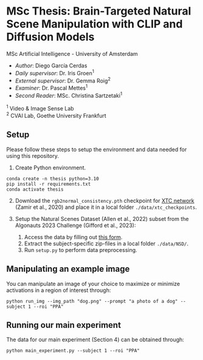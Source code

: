 # MSc Thesis: Brain-Targeted Natural Scene Manipulation with CLIP and Diffusion Models

MSc Artificial Intelligence - University of Amsterdam
- *Author*: Diego García Cerdas
- *Daily supervisor*: Dr. Iris Groen<sup>1</sup>
- *External supervisor*: Dr. Gemma Roig<sup>2</sup>
- *Examiner*: Dr. Pascal Mettes<sup>1</sup>
- *Second Reader*: MSc. Christina Sartzetaki<sup>1</sup>

<sup>1</sup> Video & Image Sense Lab\
<sup>2</sup> CVAI Lab, Goethe University Frankfurt


## Setup

Please follow these steps to setup the environment and data needed for using this repository.

1. Create Python environment.

```
conda create -n thesis python=3.10
pip install -r requirements.txt
conda activate thesis
```

2. Download the `rgb2normal_consistency.pth` checkpoint for [XTC network](https://github.com/EPFL-VILAB/XTConsistency) (Zamir et al., 2020) and place it in a local folder `./data/xtc_checkpoints`.

3. Setup the Natural Scenes Dataset (Allen et al., 2022) subset from the Algonauts 2023 Challenge (Gifford et al., 2023):

    1. Access the data by filling out [this form](https://docs.google.com/forms/d/e/1FAIpQLSehZkqZOUNk18uTjRTuLj7UYmRGz-OkdsU25AyO3Wm6iAb0VA/viewform).
    2. Extract the subject-specific zip-files in a local folder `./data/NSD/`.
    3. Run `setup.py` to perform data preprocessing.

## Manipulating an example image

You can manipulate an image of your choice to maximize or minimize activations in a region of interest through:

```
python run_img --img_path "dog.png" --prompt "a photo of a dog" --subject 1 --roi "PPA"
```

## Running our main experiment

The data for our main experiment (Section 4) can be obtained through:
```
python main_experiment.py --subject 1 --roi "PPA"
```



